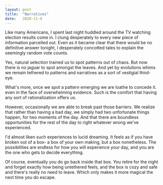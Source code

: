 ```yaml
---
layout: post
title:  "Narratives"
date:   2020-11-4
---
```

Like many Americans, I spent last night huddled around the TV watching election results come in. I clung desperately to every new piece of information parcelled out. Even as it became clear that there would be no definitive answer tonight, I desperately concotted tales to explain the seemingly random vote counts. 

Yes, natural selection trained us to spot patterns out of chaos. But now there is no jaguar to spot amongst the leaves. And yet by evolutions whims we remain tethered to patterns and narratives as a sort of vestigial third-eye.

What's more, once we spot a pattern emerging we are loathe to concede it. even in the face of overwhelming evidence. Such is the comfort that having any sort of rationalization offers us.

However, occasionally we are able to break past those barriers. We realize that rather than having a bad day, we simply had two unfortunate things happen, for two moments of the day. And that there are boundless opportunities for the rest of the day to right whatever wrong we've experienced. 

I'd almost liken such experiences to lucid dreaming. It feels as if you have broken out of a box- a box of your own making, but a box nonetheless. The possibilities are endless for how you will experience your day, and you are the one who gets to decide everything.

Of course, eventually you do go back inside that box. You retire for the night and forget exactly how being untethered feels, and the box is cozy and safe and there's really no need to leave. Which only makes it more magical the next time you do escape. 